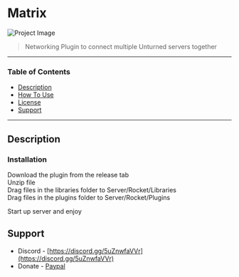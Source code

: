 # Matrix

![Project Image](project-image-url)

> Networking Plugin to connect multiple Unturned servers together
> 
---

### Table of Contents

- [Description](#description)
- [How To Use](#how-to-use)
- [License](#license)
- [Support](#support)

---

## Description

### Installation

Download the plugin from the release tab <br />
Unzip file <br />
Drag files in the libraries folder to Server/Rocket/Libraries <br />
Drag files in the plugins folder to Server/Rocket/Plugins <br />

Start up server and enjoy

## Support

- Discord - [https://discord.gg/5uZnwfaVVr](https://discord.gg/5uZnwfaVVr)
- Donate - [Paypal](https://www.paypal.com/paypalme/jonnysc)
